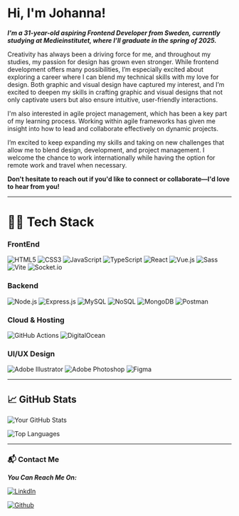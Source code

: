  # Hi, I'm Johanna! 
 
***I'm a 31-year-old aspiring Frontend Developer from Sweden, currently studying at Medieinstitutet, where I’ll graduate in the spring of 2025.***

Creativity has always been a driving force for me, and throughout my studies, my passion for design has grown even stronger. While frontend development offers many possibilities, I’m especially excited about exploring a career where I can blend my technical skills with my love for design. Both graphic and visual design have captured my interest, and I’m excited to deepen my skills in crafting graphic and visual designs that not only captivate users but also ensure intuitive, user-friendly interactions.

I'm also interested in agile project management, which has been a key part of my learning process. Working within agile frameworks has given me insight into how to lead and collaborate effectively on dynamic projects.

I’m excited to keep expanding my skills and taking on new challenges that allow me to blend design, development, and project management. 
I welcome the chance to work internationally while having the option for remote work and travel when necessary.

**Don't hesitate to reach out if you'd like to connect or collaborate—I'd love to hear from you!**

---

# 👩‍💻 Tech Stack

### FrontEnd

![HTML5](https://img.shields.io/badge/HTML5-E34F26?style=for-the-badge&logo=html5&logoColor=white)
![CSS3](https://img.shields.io/badge/CSS3-1572B6?style=for-the-badge&logo=css3&logoColor=white)
![JavaScript](https://img.shields.io/badge/JavaScript-F7DF1E?style=for-the-badge&logo=javascript&logoColor=black)
![TypeScript](https://img.shields.io/badge/TypeScript-3178C6?style=for-the-badge&logo=typescript&logoColor=white)
![React](https://img.shields.io/badge/React-61DAFB?style=for-the-badge&logo=react&logoColor=black)
![Vue.js](https://img.shields.io/badge/Vue.js-4FC08D?style=for-the-badge&logo=vue.js&logoColor=white)
![Sass](https://img.shields.io/badge/Sass-CC6699?style=for-the-badge&logo=sass&logoColor=white) 
![Vite](https://img.shields.io/badge/Vite-646CFF?style=for-the-badge&logo=vite&logoColor=white)
![Socket.io](https://img.shields.io/badge/Socket.io-010101?style=for-the-badge&logo=socketdotio&logoColor=white)

### Backend

![Node.js](https://img.shields.io/badge/Node.js-339933?style=for-the-badge&logo=nodedotjs&logoColor=white)
![Express.js](https://img.shields.io/badge/Express.js-000000?style=for-the-badge&logo=express&logoColor=white)
![MySQL](https://img.shields.io/badge/MySQL-4479A1?style=for-the-badge&logo=mysql&logoColor=white)
![NoSQL](https://img.shields.io/badge/NoSQL-007ACC?style=for-the-badge&logo=nodedotjs&logoColor=white)
![MongoDB](https://img.shields.io/badge/MongoDB-47A248?style=for-the-badge&logo=mongodb&logoColor=white)
![Postman](https://img.shields.io/badge/Postman-FF6C37?style=for-the-badge&logo=postman&logoColor=white)

### Cloud & Hosting

![GitHub Actions](https://img.shields.io/badge/GitHub_Actions-2088FF?style=for-the-badge&logo=github-actions&logoColor=white)
![DigitalOcean](https://img.shields.io/badge/DigitalOcean-0080FF?style=for-the-badge&logo=digitalocean&logoColor=white)

### UI/UX Design

![Adobe Illustrator](https://img.shields.io/badge/Adobe_Illustrator-FF9A00?style=for-the-badge&logo=adobeillustrator&logoColor=white)
![Adobe Photoshop](https://img.shields.io/badge/Adobe_Photoshop-31A8FF?style=for-the-badge&logo=adobephotoshop&logoColor=white)
![Figma](https://img.shields.io/badge/Figma-F24E1E?style=for-the-badge&logo=figma&logoColor=white)

---

## 📈 GitHub Stats

![Your GitHub Stats](https://github-readme-stats.vercel.app/api?username=Johannapri&show_icons=true&count_private=true&bg_color=000000&text_color=ffffff&icon_color=ffffff&title_color=ff79c6)

![Top Languages](https://github-readme-stats.vercel.app/api/top-langs/?username=Johannapri&layout=compact&bg_color=000000&text_color=ffffff&title_color=ff79c6&icon_color=ffffff)

---

### 📬 Contact Me

***You Can Reach Me On:***

[![LinkdIn](https://img.shields.io/badge/Johanna%20Prinz-0077B5?style=for-the-badge&logo=linkedin&logoColor=white)](https://www.linkedin.com/in/johanna-prinz-246b45165/)

[![Github](https://img.shields.io/badge/Johanna%20Prinz-100000?style=for-the-badge&logo=github&logoColor=white)](https://github.com/JohannaPri)


<!---
JohannaPri/JohannaPri is a ✨ special ✨ repository because its `README.md` (this file) appears on your GitHub profile.
You can click the Preview link to take a look at your changes.
--->
